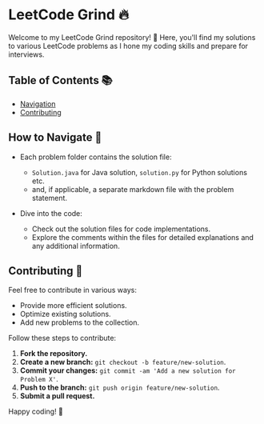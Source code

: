 # LeetCode Grind 🔥

Welcome to my LeetCode Grind repository! 🚀 Here, you'll find my solutions to various LeetCode problems as I hone my coding skills and prepare for interviews.

## Table of Contents 📚

- [Navigation](#how-to-navigate)
- [Contributing](#contributing)

## How to Navigate 🧭

- Each problem folder contains the solution file:

  - `Solution.java` for Java solution, `solution.py` for Python solutions etc.
  - and, if applicable, a separate markdown file with the problem statement.

- Dive into the code:
  - Check out the solution files for code implementations.
  - Explore the comments within the files for detailed explanations and any additional information.

## Contributing 🤝

Feel free to contribute in various ways:

- Provide more efficient solutions.
- Optimize existing solutions.
- Add new problems to the collection.

Follow these steps to contribute:

1. **Fork the repository.**
2. **Create a new branch:** `git checkout -b feature/new-solution`.
3. **Commit your changes:** `git commit -am 'Add a new solution for Problem X'`.
4. **Push to the branch:** `git push origin feature/new-solution`.
5. **Submit a pull request.**

Happy coding! 🎉

